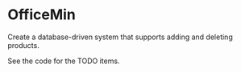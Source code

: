 # OfficeMin
Create a database-driven system that supports adding and deleting products.

See the code for the TODO items.  
